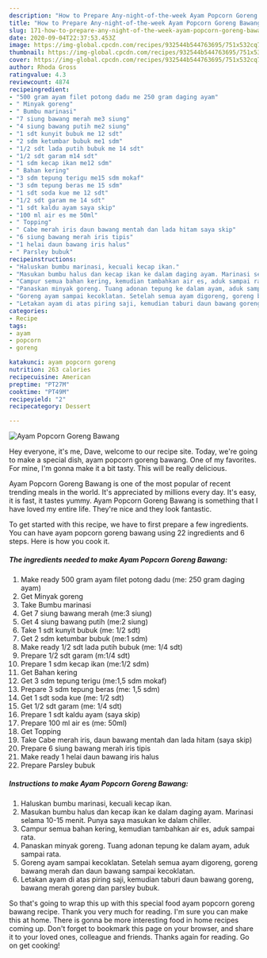 ```yaml
---
description: "How to Prepare Any-night-of-the-week Ayam Popcorn Goreng Bawang"
title: "How to Prepare Any-night-of-the-week Ayam Popcorn Goreng Bawang"
slug: 171-how-to-prepare-any-night-of-the-week-ayam-popcorn-goreng-bawang
date: 2020-09-04T22:37:53.453Z
image: https://img-global.cpcdn.com/recipes/932544b544763695/751x532cq70/ayam-popcorn-goreng-bawang-foto-resep-utama.jpg
thumbnail: https://img-global.cpcdn.com/recipes/932544b544763695/751x532cq70/ayam-popcorn-goreng-bawang-foto-resep-utama.jpg
cover: https://img-global.cpcdn.com/recipes/932544b544763695/751x532cq70/ayam-popcorn-goreng-bawang-foto-resep-utama.jpg
author: Rhoda Gross
ratingvalue: 4.3
reviewcount: 4874
recipeingredient:
- "500 gram ayam filet potong dadu me 250 gram daging ayam"
- " Minyak goreng"
- " Bumbu marinasi"
- "7 siung bawang merah me3 siung"
- "4 siung bawang putih me2 siung"
- "1 sdt kunyit bubuk me 12 sdt"
- "2 sdm ketumbar bubuk me1 sdm"
- "1/2 sdt lada putih bubuk me 14 sdt"
- "1/2 sdt garam m14 sdt"
- "1 sdm kecap ikan me12 sdm"
- " Bahan kering"
- "3 sdm tepung terigu me15 sdm mokaf"
- "3 sdm tepung beras me 15 sdm"
- "1 sdt soda kue me 12 sdt"
- "1/2 sdt garam me 14 sdt"
- "1 sdt kaldu ayam saya skip"
- "100 ml air es me 50ml"
- " Topping"
- " Cabe merah iris daun bawang mentah dan lada hitam saya skip"
- "6 siung bawang merah iris tipis"
- "1 helai daun bawang iris halus"
- " Parsley bubuk"
recipeinstructions:
- "Haluskan bumbu marinasi, kecuali kecap ikan."
- "Masukan bumbu halus dan kecap ikan ke dalam daging ayam. Marinasi selama 10-15 menit. Punya saya masukan ke dalam chiller."
- "Campur semua bahan kering, kemudian tambahkan air es, aduk sampai rata."
- "Panaskan minyak goreng. Tuang adonan tepung ke dalam ayam, aduk sampai rata."
- "Goreng ayam sampai kecoklatan. Setelah semua ayam digoreng, goreng bawang merah dan daun bawang sampai kecoklatan."
- "Letakan ayam di atas piring saji, kemudian taburi daun bawang goreng, bawang merah goreng dan parsley bubuk."
categories:
- Recipe
tags:
- ayam
- popcorn
- goreng

katakunci: ayam popcorn goreng 
nutrition: 263 calories
recipecuisine: American
preptime: "PT27M"
cooktime: "PT49M"
recipeyield: "2"
recipecategory: Dessert

---
```



![Ayam Popcorn Goreng Bawang](https://img-global.cpcdn.com/recipes/932544b544763695/751x532cq70/ayam-popcorn-goreng-bawang-foto-resep-utama.jpg)

Hey everyone, it's me, Dave, welcome to our recipe site. Today, we're going to make a special dish, ayam popcorn goreng bawang. One of my favorites. For mine, I'm gonna make it a bit tasty. This will be really delicious.

Ayam Popcorn Goreng Bawang is one of the most popular of recent trending meals in the world. It's appreciated by millions every day. It's easy, it is fast, it tastes yummy. Ayam Popcorn Goreng Bawang is something that I have loved my entire life. They're nice and they look fantastic.




To get started with this recipe, we have to first prepare a few ingredients. You can have ayam popcorn goreng bawang using 22 ingredients and 6 steps. Here is how you cook it.

<!--inarticleads1-->

##### The ingredients needed to make Ayam Popcorn Goreng Bawang:

1. Make ready 500 gram ayam filet potong dadu (me: 250 gram daging ayam)
1. Get  Minyak goreng
1. Take  Bumbu marinasi
1. Get 7 siung bawang merah (me:3 siung)
1. Get 4 siung bawang putih (me:2 siung)
1. Take 1 sdt kunyit bubuk (me: 1/2 sdt)
1. Get 2 sdm ketumbar bubuk (me:1 sdm)
1. Make ready 1/2 sdt lada putih bubuk (me: 1/4 sdt)
1. Prepare 1/2 sdt garam (m:1/4 sdt)
1. Prepare 1 sdm kecap ikan (me:1/2 sdm)
1. Get  Bahan kering
1. Get 3 sdm tepung terigu (me:1,5 sdm mokaf)
1. Prepare 3 sdm tepung beras (me: 1,5 sdm)
1. Get 1 sdt soda kue (me: 1/2 sdt)
1. Get 1/2 sdt garam (me: 1/4 sdt)
1. Prepare 1 sdt kaldu ayam (saya skip)
1. Prepare 100 ml air es (me: 50ml)
1. Get  Topping
1. Take  Cabe merah iris, daun bawang mentah dan lada hitam (saya skip)
1. Prepare 6 siung bawang merah iris tipis
1. Make ready 1 helai daun bawang iris halus
1. Prepare  Parsley bubuk




<!--inarticleads2-->

##### Instructions to make Ayam Popcorn Goreng Bawang:

1. Haluskan bumbu marinasi, kecuali kecap ikan.
1. Masukan bumbu halus dan kecap ikan ke dalam daging ayam. Marinasi selama 10-15 menit. Punya saya masukan ke dalam chiller.
1. Campur semua bahan kering, kemudian tambahkan air es, aduk sampai rata.
1. Panaskan minyak goreng. Tuang adonan tepung ke dalam ayam, aduk sampai rata.
1. Goreng ayam sampai kecoklatan. Setelah semua ayam digoreng, goreng bawang merah dan daun bawang sampai kecoklatan.
1. Letakan ayam di atas piring saji, kemudian taburi daun bawang goreng, bawang merah goreng dan parsley bubuk.




So that's going to wrap this up with this special food ayam popcorn goreng bawang recipe. Thank you very much for reading. I'm sure you can make this at home. There is gonna be more interesting food in home recipes coming up. Don't forget to bookmark this page on your browser, and share it to your loved ones, colleague and friends. Thanks again for reading. Go on get cooking!
